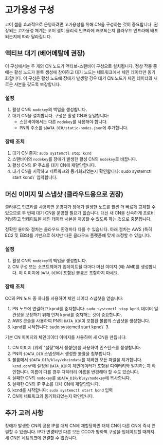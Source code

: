 # 고가용성 구성

코어 셀을 효과적으로 운영하려면 고가용성을 위해 CN을 구성하는 것이 중요합니다. 권장되는 고가용성 체계는 코어 셀이 물리적 인프라에 배포되는지 클라우드 인프라에 배포되는지에 따라 달라집니다.

## 액티브 대기 (베어메탈에 권장) <a id="active-standby-recommended-for-bare-metal"></a>

이 구성에서는 두 개의 CN 노드가 액티브-스탠바이 구성으로 설치됩니다. 정상 작동 중에는 활성 노드가 블록 생성에 참여하고 대기 노드는 네트워크에서 체인 데이터만 동기화합니다. 이 구성은 활성 노드에 장애가 발생할 경우 대기 CN 노드가 체인 데이터의 새로운 사본을 갖도록 보장합니다.

### 설정 <a id="setup"></a>

1. 활성 CN의 `nodekey`의 백업을 생성합니다.
2. 대기 CN을 설치합니다. 구성은 활성 CN과 동일합니다:
    - 스탠바이에서는 다른 `nodekey`를 사용해야 합니다.
    - PN의 주소를 `$DATA_DIR/static-nodes.json`에 추가합니다.

### 장애 조치 <a id="failover"></a>

1. 대기 CN 중지: `sudo systemctl stop kcnd`
2. 스탠바이의 `nodekey`를 장애가 발생한 활성 CN의 `nodekey`로 바꿉니다.
3. 활성 CN의 IP 주소를 대기 CN에 재할당합니다.
4. 대기 CN을 시작하고 네트워크와 동기화되었는지 확인합니다: sudo systemctl start kcnd\\` 입력합니다.

## 머신 이미지 및 스냅샷 (클라우드용으로 권장) <a id="machine-image-snapshot-recommended-for-cloud"></a>

클라우드 인프라를 사용하면 운영자가 장애가 발생한 노드를 훨씬 더 빠르게 교체할 수 있으므로 두 번째 대기 CN을 운영할 필요가 없습니다. 대신 새 CN을 신속하게 프로비저닝하고 업데이트된 체인 데이터 사본을 제공할 수 있도록 하는 것으로 충분합니다.

정확한 용어와 절차는 클라우드 환경마다 다를 수 있습니다. 아래 절차는 AWS (특히 EC2 및 EBS)를 기반으로 하지만 다른 클라우드 플랫폼에 맞게 조정할 수 있습니다.

### 설정 <a id="setup"></a>

1. 활성 CN의 `nodekey`의 백업을 생성합니다.
2. CN 구성 또는 소프트웨어가 업데이트될 때마다 머신 이미지 (예: AMI)를 생성합니다. 이 이미지에 `DATA_DIR`이 포함된 볼륨은 포함하지 마세요.

### 장애 조치 <a id="failover"></a>

CC의 PN 노드 중 하나를 사용하여 체인 데이터 스냅샷을 얻습니다:

1. PN 노드에 연결하고 kpnd를 중지합니다: `sudo systemctl stop kpnd`. 데이터 일관성을 보장하기 위해 먼저 kpnd를 중지하는 것이 중요합니다.
2. AWS 콘솔을 사용하여 PN의 `DATA_DIR`이 포함된 볼륨의 스냅샷을 생성합니다.
3. kpnd를 시작합니다: sudo systemctl start kpnd\\` 3.

기본 CN 이미지와 체인데이터 이미지를 사용하여 새 CN을 만듭니다:

1. CN 이미지 (위의 "설정"에서 생성한)를 사용하여 인스턴스를 생성합니다.
2. PN의 `$DATA_DIR` 스냅샷에서 생성한 볼륨을 첨부합니다.
3. 볼륨에서 `$DATA_DIR/klay/chaindata`를 제외한 모든 파일을 제거합니다. `kcnd.conf`에 설정된 `DATA_DIR`이 체인데이터가 포함된 디렉터리와 일치하는지 확인합니다. 이름이 다를 경우 디렉터리 이름을 변경해야 할 수도 있습니다.
4. 실패한 CN의 `nodekey`를 `$DATA_DIR/klay/nodekey`에 복사합니다.
5. 실패한 CN의 IP 주소를 대체 CN에 재할당합니다.
6. kcnd를 시작합니다: `sudo systemctl start kcnd` 입력
7. CN이 네트워크와 동기화되었는지 확인합니다.

## 추가 고려 사항 <a id="additional-considerations"></a>

장애가 발생한 CN의 공용 IP를 대체 CN에 재할당하면 대체 CN이 다른 CN에 즉시 연결할 수 있습니다. IP가 변경되면 다른 모든 CCO가 방화벽 구성을 업데이트할 때까지 새 CN은 네트워크에 연결할 수 없습니다.

